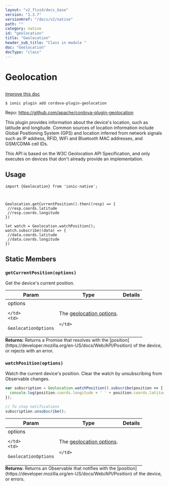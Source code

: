 ```yaml
---
layout: "v2_fluid/docs_base"
version: "1.3.7"
versionHref: "/docs/v2/native"
path: ""
category: native
id: "geolocation"
title: "Geolocation"
header_sub_title: "Class in module "
doc: "Geolocation"
docType: "class"
---
```









<h1 class="api-title">

  
  Geolocation
  

  

  

</h1>

<a class="improve-v2-docs" href="http://github.com/driftyco/ionic-native/edit/master/src/plugins/geolocation.ts#L91">
  Improve this doc
</a>





<!-- decorators -->


<pre><code>$ ionic plugin add cordova-plugin-geolocation</code></pre>
<p>Repo:
  <a href="https://github.com/apache/cordova-plugin-geolocation">
    https://github.com/apache/cordova-plugin-geolocation
  </a>
</p>

<!-- description -->

<p>This plugin provides information about the device&#39;s location, such as latitude and longitude. Common sources of location information include Global Positioning System (GPS) and location inferred from network signals such as IP address, RFID, WiFi and Bluetooth MAC addresses, and GSM/CDMA cell IDs.</p>
<p> This API is based on the W3C Geolocation API Specification, and only executes on devices that don&#39;t already provide an implementation.</p>



<!-- @usage tag -->

<h2>Usage</h2>

<pre><code class="lang-ts">import {Geolocation} from &#39;ionic-native&#39;;



Geolocation.getCurrentPosition().then((resp) =&gt; {
 //resp.coords.latitude
 //resp.coords.longitude
})

let watch = Geolocation.watchPosition();
watch.subscribe((data) =&gt; {
 //data.coords.latitude
 //data.coords.longitude
})
</code></pre>




<!-- @property tags -->
<h2>Static Members</h2>
<div id="getCurrentPosition"></div>
<h3><code>getCurrentPosition(options)</code>
  
</h3>



Get the device's current position.



<table class="table param-table" style="margin:0;">
  <thead>
  <tr>
    <th>Param</th>
    <th>Type</th>
    <th>Details</th>
  </tr>
  </thead>
  <tbody>
  
  <tr>
    <td>
      options
      
      
    </td>
    <td>
      
<code>GeolocationOptions</code>
    </td>
    <td>
      <p>The <a href="https://developer.mozilla.org/en-US/docs/Web/API/PositionOptions">geolocation options</a>.</p>

      
    </td>
  </tr>
  
  </tbody>
</table>





<div class="return-value" markdown="1">
  <i class="icon ion-arrow-return-left"></i>
  <b>Returns:</b> 
 Returns a Promise that resolves with the [position](https://developer.mozilla.org/en-US/docs/Web/API/Position) of the device, or rejects with an error.


</div>



<div id="watchPosition"></div>
<h3><code>watchPosition(options)</code>
  
</h3>Watch the current device's position.  Clear the watch by unsubscribing from
Observable changes.

```ts
var subscription = Geolocation.watchPosition().subscribe(position => {
  console.log(position.coords.longitude + ' ' + position.coords.latitude);
});

// To stop notifications
subscription.unsubscribe();
```



<table class="table param-table" style="margin:0;">
  <thead>
  <tr>
    <th>Param</th>
    <th>Type</th>
    <th>Details</th>
  </tr>
  </thead>
  <tbody>
  
  <tr>
    <td>
      options
      
      
    </td>
    <td>
      
<code>GeolocationOptions</code>
    </td>
    <td>
      <p>The <a href="https://developer.mozilla.org/en-US/docs/Web/API/PositionOptions">geolocation options</a>.</p>

      
    </td>
  </tr>
  
  </tbody>
</table>





<div class="return-value" markdown="1">
  <i class="icon ion-arrow-return-left"></i>
  <b>Returns:</b> 
 Returns an Observable that notifies with the [position](https://developer.mozilla.org/en-US/docs/Web/API/Position) of the device, or errors.


</div>




<!-- methods on the class -->

<!-- related link --><!-- end content block -->


<!-- end body block -->


